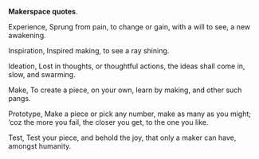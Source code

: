 **Makerspace quotes**.

Experience,
Sprung from pain,
to change or gain,
with a will to see,
a new awakening.

Inspiration,
Inspired making,
to see a ray shining.

Ideation,
Lost in thoughts,
or thoughtful actions,
the ideas shall come in,
slow, and swarming.

Make,
To create a piece,
on your own,
learn by making,
and other such pangs.

Prototype,
Make a piece or pick any number,
make as many as you might;
‘coz the more you fail, the closer you get,
to the one you like.

Test,
Test your piece,
and behold the joy,
that only a maker can have,
amongst humanity.

